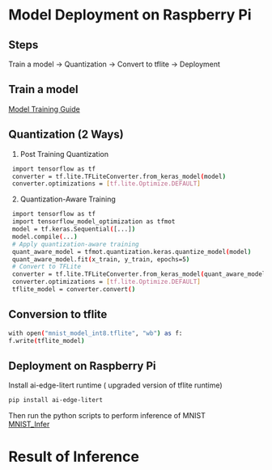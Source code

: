 # Model Deployment on Raspberry Pi  
## Steps
Train a model -> Quantization -> Convert to tflite -> Deployment
## Train a model  
[Model Training Guide](docs/revision_guide/deeplearning/module1.md)
## Quantization (2 Ways)  
1. Post Training Quantization
```bash
 import tensorflow as tf
 converter = tf.lite.TFLiteConverter.from_keras_model(model)
 converter.optimizations = [tf.lite.Optimize.DEFAULT]
```
2. Quantization-Aware Training
```bash
 import tensorflow as tf
 import tensorflow_model_optimization as tfmot
 model = tf.keras.Sequential([...])
 model.compile(...)
 # Apply quantization-aware training
 quant_aware_model = tfmot.quantization.keras.quantize_model(model)
 quant_aware_model.fit(x_train, y_train, epochs=5)
 # Convert to TFLite
 converter = tf.lite.TFLiteConverter.from_keras_model(quant_aware_model)
 converter.optimizations = [tf.lite.Optimize.DEFAULT]
 tflite_model = converter.convert()
```
 ## Conversion to tflite  
 ```bash
 with open("mnist_model_int8.tflite", "wb") as f:
 f.write(tflite_model)
```
## Deployment on Raspberry Pi  
Install ai-edge-litert runtime ( upgraded version of tflite runtime)  
```bash
pip install ai-edge-litert
```
Then run the python scripts to perform inference of MNIST  
[MNIST_Infer](https://github.com/pohyuwei0111/RaspberryPi_Project/blob/7413d62eb2ed2f6c1acdc63b64820696f9a75ba4/src/inference/mnist_infer.py)

# Result of Inference  


